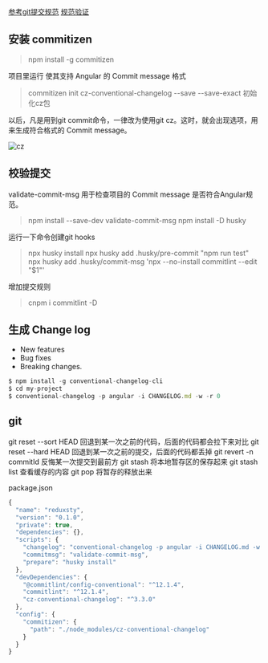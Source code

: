 

[参考git提交规范](https://www.jianshu.com/p/201bd81e7dc9?utm_source=oschina-app)
[规范验证](https://github.com/conventional-changelog/commitlint/#what-is-commitlint)

## 安装 commitizen 

> npm install -g commitizen

项目里运行  使其支持 Angular 的 Commit message 格式
> commitizen init cz-conventional-changelog --save --save-exact  初始化cz包

以后，凡是用到git commit命令，一律改为使用git cz。这时，就会出现选项，用来生成符合格式的 Commit message。


![cz](https://upload-images.jianshu.io/upload_images/3827973-39053e8f0259dfda.png?imageMogr2/auto-orient/strip|imageView2/2/w/557/format/webp)


## 校验提交
validate-commit-msg 用于检查项目的 Commit message 是否符合Angular规范。
> npm install --save-dev validate-commit-msg
> npm install -D husky

运行一下命令创建git hooks
> npx  husky install 
> npx husky add .husky/pre-commit "npm run test"
> npx husky add .husky/commit-msg 'npx --no-install commitlint --edit "$1"' 

增加提交规则 
> cnpm i commitlint -D  



## 生成 Change log

- New features
- Bug fixes
- Breaking changes.

```js
$ npm install -g conventional-changelog-cli
$ cd my-project
$ conventional-changelog -p angular -i CHANGELOG.md -w -r 0
```

## git 
git reset --sort HEAD 回退到某一次之前的代码，后面的代码都会拉下来对比
git reset --hard HEAD 回退到某一次之前的提交，后面的代码都丢掉
git revert -n commitId  反悔某一次提交到最前方
git stash  将本地暂存区的保存起来
git stash list 查看缓存的内容
git pop 将暂存的释放出来




package.json
```js
{
  "name": "reduxsty",
  "version": "0.1.0",
  "private": true,
  "dependencies": {},
  "scripts": {
    "changelog": "conventional-changelog -p angular -i CHANGELOG.md -w -r 0",
    "commitmsg": "validate-commit-msg",
    "prepare": "husky install"
  },
  "devDependencies": {
    "@commitlint/config-conventional": "^12.1.4",
    "commitlint": "^12.1.4",
    "cz-conventional-changelog": "^3.3.0"
  },
  "config": {
    "commitizen": {
      "path": "./node_modules/cz-conventional-changelog"
    }
  }
}
```